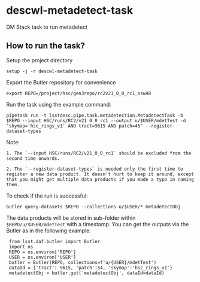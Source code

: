# descwl-metadetect-task
DM Stack task to run metadetect

## How to run the task?

Setup the project directory

`setup -j -r descwl-metadetect-task`

Export the Butler repository for convenience

`export REPO=/project/hsc/gen3repo/rc2v21_0_0_rc1_ssw48`

Run the task using the example command:

`pipetask run -t lsstdesc.pipe.task.metadetection.MetadetectTask -b $REPO --input HSC/runs/RC2/v21_0_0_rc1 --output u/$USER/mdetTest -d "skymap='hsc_rings_v1' AND tract=9615 AND patch=45" --register-dataset-types`

Note:

    1. The `--input HSC/runs/RC2/v21_0_0_rc1` should be excluded from the second time onwards.

    2. The `--register-dataset-types` is needed only the first time to register a new data product. It doesn't hurt to keep it around, except that you might get multiple data products if you made a typo in naming them.

To check if the run is successful:

`butler query-datasets $REPO --collections u/$USER/* metadetectObj`

The data products will be stored in sub-folder within `$REPO/u/$USER/mdetTest` with a timestamp. You can get the outputs via the Butler as in the following example:

```
 from lsst.daf.butler import Butler
 import os
 REPO = os.environ['REPO']
 USER = os.environ['USER']
 butler = Butler(REPO, collections=f'u/{USER}/mdetTest')
 dataId = {'tract': 9615, 'patch':54, 'skymap':'hsc_rings_v1'}
 metadetectObj = butler.get('metadetectObj', dataId=dataId)
